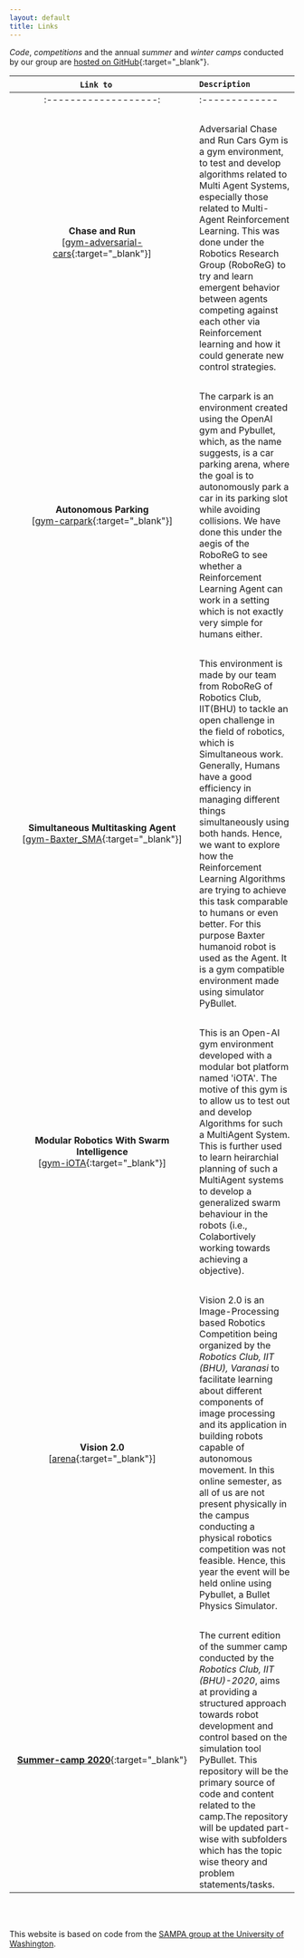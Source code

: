 ```yaml
---
layout: default
title: Links
---
```


*Code*, *competitions*  and the annual *summer*  and *winter* *camps* conducted by our group are [hosted on GitHub](https://github.com/Robotics-Club-IIT-BHU){:target="_blank"}.  

|  &nbsp;&nbsp; ```Link to```  &nbsp;&nbsp;&nbsp;&nbsp;&nbsp; &nbsp;    |   ```Description``` |
| :-------------------: | :------------- |
| :-------------------: | :------------- |
| <br/> | <br/> |
|**Chase and Run**<br/>[[gym-adversarial-cars](https://github.com/Robotics-Club-IIT-BHU/gym-adversarial-cars){:target="_blank"}] &nbsp;&nbsp;&nbsp;&nbsp;&nbsp;&nbsp;&nbsp;&nbsp;&nbsp;&nbsp;&nbsp;&nbsp;&nbsp;&nbsp;&nbsp;&nbsp;&nbsp;&nbsp;&nbsp;&nbsp;&nbsp;&nbsp;&nbsp;&nbsp;&nbsp;&nbsp;&nbsp;&nbsp;&nbsp;&nbsp;&nbsp;&nbsp;&nbsp;&nbsp;&nbsp;&nbsp;&nbsp;&nbsp;&nbsp;&nbsp;&nbsp;&nbsp;&nbsp;&nbsp;&nbsp;&nbsp;&nbsp;&nbsp;&nbsp;&nbsp;&nbsp;&nbsp;&nbsp;&nbsp;&nbsp;&nbsp;&nbsp;&nbsp;&nbsp;&nbsp;&nbsp;&nbsp;&nbsp;&nbsp;&nbsp;&nbsp;&nbsp;&nbsp;&nbsp;&nbsp;&nbsp;&nbsp;|Adversarial Chase and Run Cars Gym is a gym environment, to test and develop algorithms related to Multi Agent Systems, especially those related to Multi-Agent Reinforcement Learning. This was done under the Robotics Research Group (RoboReG) to try and learn emergent behavior between agents competing against each other via Reinforcement learning and how it could generate new control strategies.|
| <br/> | <br/> |
|**Autonomous Parking**<br/>[[gym-carpark](https://github.com/Robotics-Club-IIT-BHU/gym-carpark){:target="_blank"}]| The carpark is an environment created using the OpenAI gym and Pybullet, which, as the name suggests, is a car parking arena, where the goal is to autonomously park a car in its parking slot while avoiding collisions. We have done this under the aegis of the RoboReG to see whether a Reinforcement Learning Agent can work in a setting which is not exactly very simple for humans either.|
|<br/>|<br/>|
|**Simultaneous Multitasking Agent**<br/>[[gym-Baxter_SMA](https://github.com/Robotics-Club-IIT-BHU/gym-Baxter_SMA){:target="_blank"}]| This environment is made by our team from RoboReG of Robotics Club, IIT(BHU) to tackle an open challenge in the field of robotics, which is Simultaneous work. Generally, Humans have a good efficiency in managing different things simultaneously using both hands. Hence, we want to explore how the Reinforcement Learning Algorithms are trying to achieve this task comparable to humans or even better. For this purpose Baxter humanoid robot is used as the Agent. It is a gym compatible environment made using simulator PyBullet.|
|<br/>|<br/>|
|**Modular Robotics With Swarm Intelligence**<br/>[[gym-iOTA](https://github.com/Robotics-Club-IIT-BHU/gym-iOTA){:target="_blank"}]|This is an Open-AI gym environment developed with a modular bot platform named 'iOTA'. The motive of this gym is to allow us to test out and develop Algorithms for such a MultiAgent System. This is further used to learn heirarchial planning of such a MultiAgent systems to develop a generalized swarm behaviour in the robots (i.e., Colabortively working towards achieving a objective). |
|<br/>|<br/>|
| **Vision 2.0**<br/>[[arena](https://github.com/Robotics-Club-IIT-BHU/Vision-2.0-2020-Arena){:target="_blank"}] | Vision 2.0 is an Image-Processing based Robotics Competition being organized by the *Robotics Club, IIT (BHU), Varanasi* to facilitate learning about different components of image processing and its application in building robots capable of autonomous movement. In this online semester, as all of us are not present physically in the campus conducting a physical robotics competition was not feasible. Hence, this year the event will be held online using Pybullet, a Bullet Physics Simulator. |
| <br/> | <br/> |
| [**Summer-camp 2020**](https://github.com/Robotics-Club-IIT-BHU/Robo-Summer-Camp-20){:target="_blank"} | The current edition of the summer camp conducted by the *Robotics Club, IIT (BHU)-2020*, aims at providing a structured approach towards robot development and control based on the simulation tool PyBullet. This repository will be the primary source of code and content related to the camp.The repository will be updated part-wise with subfolders which has the topic wise theory and problem statements/tasks. |

<!-- </div> -->
<br/><br/>

This website is based on code from the [SAMPA group at the University of Washington](https://github.com/uwsampa/research-group-web).
